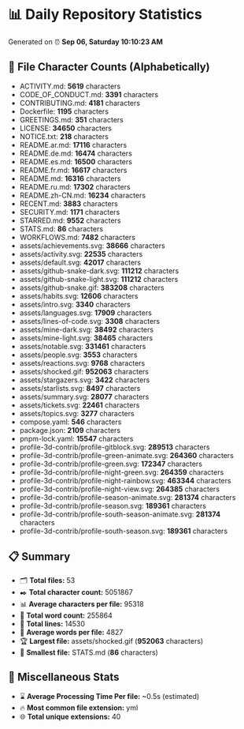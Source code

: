 # 📊 Daily Repository Statistics
Generated on ⏰ **Sep 06, Saturday 10:10:23 AM**

## 📂 File Character Counts (Alphabetically)
- ACTIVITY.md: **5619** characters
- CODE_OF_CONDUCT.md: **3391** characters
- CONTRIBUTING.md: **4181** characters
- Dockerfile: **1195** characters
- GREETINGS.md: **351** characters
- LICENSE: **34650** characters
- NOTICE.txt: **218** characters
- README.ar.md: **17116** characters
- README.de.md: **16474** characters
- README.es.md: **16500** characters
- README.fr.md: **16617** characters
- README.md: **16316** characters
- README.ru.md: **17302** characters
- README.zh-CN.md: **16234** characters
- RECENT.md: **3883** characters
- SECURITY.md: **1171** characters
- STARRED.md: **9552** characters
- STATS.md: **86** characters
- WORKFLOWS.md: **7482** characters
- assets/achievements.svg: **38666** characters
- assets/activity.svg: **22535** characters
- assets/default.svg: **42017** characters
- assets/github-snake-dark.svg: **111212** characters
- assets/github-snake-light.svg: **111212** characters
- assets/github-snake.gif: **383208** characters
- assets/habits.svg: **12606** characters
- assets/intro.svg: **3340** characters
- assets/languages.svg: **17909** characters
- assets/lines-of-code.svg: **3308** characters
- assets/mine-dark.svg: **38492** characters
- assets/mine-light.svg: **38465** characters
- assets/notable.svg: **331461** characters
- assets/people.svg: **3553** characters
- assets/reactions.svg: **9768** characters
- assets/shocked.gif: **952063** characters
- assets/stargazers.svg: **3422** characters
- assets/starlists.svg: **8497** characters
- assets/summary.svg: **28077** characters
- assets/tickets.svg: **22461** characters
- assets/topics.svg: **3277** characters
- compose.yaml: **546** characters
- package.json: **2109** characters
- pnpm-lock.yaml: **15547** characters
- profile-3d-contrib/profile-gitblock.svg: **289513** characters
- profile-3d-contrib/profile-green-animate.svg: **264360** characters
- profile-3d-contrib/profile-green.svg: **172347** characters
- profile-3d-contrib/profile-night-green.svg: **264359** characters
- profile-3d-contrib/profile-night-rainbow.svg: **463344** characters
- profile-3d-contrib/profile-night-view.svg: **264385** characters
- profile-3d-contrib/profile-season-animate.svg: **281374** characters
- profile-3d-contrib/profile-season.svg: **189361** characters
- profile-3d-contrib/profile-south-season-animate.svg: **281374** characters
- profile-3d-contrib/profile-south-season.svg: **189361** characters

## 📋 Summary
- 🗂️ **Total files:** 53
- ✒️ **Total character count:** 5051867
- 📊 **Average characters per file:** 95318
- 📝 **Total word count:** 255864
- 🧾 **Total lines:** 14530
- 📐 **Average words per file:** 4827
- 🏆 **Largest file:** assets/shocked.gif (**952063** characters)
- 🥉 **Smallest file:** STATS.md (**86** characters)

## 🌟 Miscellaneous Stats
- ⌛ **Average Processing Time Per file:** ~0.5s (estimated)
- 🔥 **Most common file extension:** yml
- 🌐 **Total unique extensions:** 40
